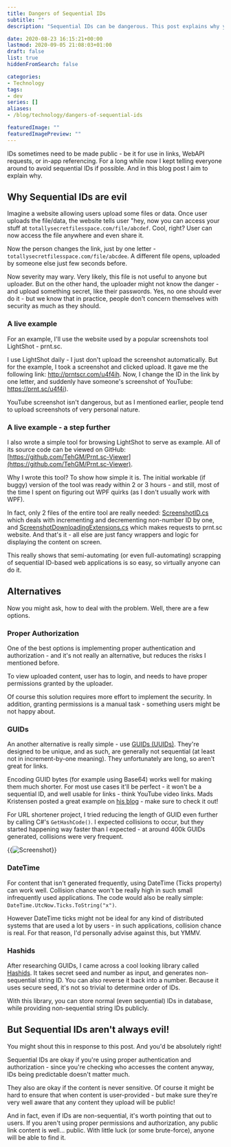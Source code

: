 ```yaml
---
title: Dangers of Sequential IDs
subtitle: ""
description: "Sequential IDs can be dangerous. This post explains why you should avoid them, and what are your alternatives."

date: 2020-08-23 16:15:21+00:00
lastmod: 2020-09-05 21:08:03+01:00
draft: false
list: true
hiddenFromSearch: false

categories:
- Technology
tags:
- dev
series: []
aliases: 
- /blog/technology/dangers-of-sequential-ids

featuredImage: ""
featuredImagePreview: ""
---
```


IDs sometimes need to be made public - be it for use in links, WebAPI requests, or in-app referencing. For a long while now I kept telling everyone around to avoid sequential IDs if possible. And in this blog post I aim to explain why.

<!--more-->

## Why Sequential IDs are evil

Imagine a website allowing users upload some files or data. Once user uploads the file/data, the website tells user "hey, now you can access your stuff at `totallysecretfilesspace.com/file/abcdef`. Cool, right? User can now access the file anywhere and even share it.

Now the person changes the link, just by one letter - `totallysecretfilesspace.com/file/abcdee`. A different file opens, uploaded by someone else just few seconds before.

Now severity may wary. Very likely, this file is not useful to anyone but uploader. But on the other hand, the uploader might not know the danger - and upload something secret, like their passwords. Yes, no one should ever do it - but we know that in practice, people don't concern themselves with security as much as they should.

### A live example

For an example, I'll use the website used by a popular screenshots tool LightShot - prnt.sc.

I use LightShot daily - I just don't upload the screenshot automatically. But for the example, I took a screenshot and clicked upload. It gave me the following link: http://prntscr.com/u4f4ih. Now, I change the ID in the link by one letter, and suddenly have someone's screenshot of YouTube: https://prnt.sc/u4f4i).

YouTube screenshot isn't dangerous, but as I mentioned earlier, people tend to upload screenshots of very personal nature.

### A live example - a step further

I also wrote a simple tool for browsing LightShot to serve as example. All of its source code can be viewed on GitHub: [https://github.com/TehGM/Prnt.sc-Viewer](https://github.com/TehGM/Prnt.sc-Viewer).

Why I wrote this tool? To show how simple it is. The initial workable (if buggy) version of the tool was ready within 2 or 3 hours - and still, most of the time I spent on figuring out WPF quirks (as I don't usually work with WPF).

In fact, only 2 files of the entire tool are really needed: [ScreenshotID.cs](https://github.com/TehGM/Prnt.sc-Viewer/blob/master/Prnt.sc%20Viewer%20Core%20Lib/ScreenshotID.cs) which deals with incrementing and decrementing non-number ID by one, and [ScreenshotDownloadingExtensions.cs](https://github.com/TehGM/Prnt.sc-Viewer/blob/master/Prnt.sc%20Viewer%20Core%20Lib/ScreenshotDownloadingExtensions.cs) which makes requests to prnt.sc website. And that's it - all else are just fancy wrappers and logic for displaying the content on screen.

This really shows that semi-automating (or even full-automating) scrapping of sequential ID-based web applications is so easy, so virtually anyone can do it.

## Alternatives

Now you might ask, how to deal with the problem. Well, there are a few options.

### Proper Authorization

One of the best options is implementing proper authentication and authorization - and it's not really an alternative, but reduces the risks I mentioned before.

To view uploaded content, user has to login, and needs to have proper permissions granted by the uploader.

Of course this solution requires more effort to implement the security. In addition, granting permissions is a manual task - something users might be not happy about.

### GUIDs

An another alternative is really simple - use [GUIDs (UUIDs)](https://en.wikipedia.org/wiki/Universally_unique_identifier). They're designed to be unique, and as such, are generally not sequential (at least not in increment-by-one meaning). They unfortunately are long, so aren't great for links.

Encoding GUID bytes (for example using Base64) works well for making them much shorter. For most use cases it'll be perfect - it won't be a sequential ID, and well usable for links - think YouTube video links. Mads Kristensen posted a great example on [his blog](https://www.madskristensen.net/blog/generate-unique-strings-and-numbers-in-c/) - make sure to check it out!

For URL shortener project, I tried reducing the length of GUID even further by calling C#'s `GetHashCode()`. I expected collisions to occur, but they started happening way faster than I expected - at around 400k GUIDs generated, collisions were very frequent.

{{<image src="screenshot1.png" alt="Screenshot" title="GUID HashCode Collision Test" caption="GUID HashCode Collision Test">}}

### DateTime

For content that isn't generated frequently, using DateTime (Ticks property) can work well. Collision chance won't be really high in such small infrequently used applications. The code would also be really simple: `DateTime.UtcNow.Ticks.ToString("x")`.

However DateTime ticks might not be ideal for any kind of distributed systems that are used a lot by users - in such applications, collision chance is real. For that reason, I'd personally advise against this, but YMMV.

### Hashids

After researching GUIDs, I came across a cool looking library called [Hashids](https://hashids.org/net/). It takes secret seed and number as input, and generates non-sequential string ID. You can also reverse it back into a number. Because it uses secure seed, it's not so trivial to determine order of IDs.

With this library, you can store normal (even sequential) IDs in database, while providing non-sequential string IDs publicly.

## But Sequential IDs aren't always evil!

You might shout this in response to this post. And you'd be absolutely right!

Sequential IDs are okay if you're using proper authentication and authorization - since you're checking who accesses the content anyway, IDs being predictable doesn't matter much.

They also are okay if the content is never sensitive. Of course it might be hard to ensure that when content is user-provided - but make sure they're very well aware that any content they upload will be public!

And in fact, even if IDs are non-sequential, it's worth pointing that out to users. If you aren't using proper permissions and authorization, any public link content is well... public. With little luck (or some brute-force), anyone will be able to find it.
